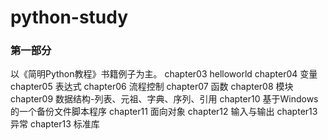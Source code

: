 # python-study
### 第一部分
  以《简明Python教程》书籍例子为主。
  chapter03 helloworld
  chapter04 变量
  chapter05 表达式
  chapter06 流程控制
  chapter07 函数
  chapter08 模块
  chapter09 数据结构-列表、元祖、字典、序列、引用
  chapter10 基于Windows的一个备份文件脚本程序
  chapter11 面向对象
  chapter12 输入与输出
  chapter13 异常
  chapter13 标准库
